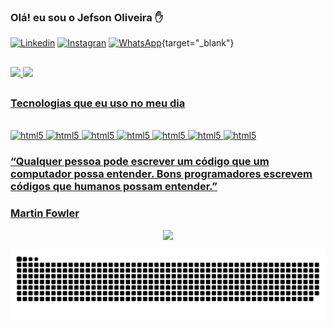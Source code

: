 ### Olá! eu sou o Jefson Oliveira ✋

[![Linkedin](https://img.shields.io/badge/LinkedIn-0077B5?style=for-the-badge&logo=linkedin&logoColor=white)](https://www.linkedin.com/in/jefson-oliveira-a92a62206/)
[![Instagran](https://img.shields.io/badge/Instagram-E4405F?style=for-the-badge&logo=instagram&logoColor=white)](https://www.instagram.com/jefson_k_oliveira/)
[![WhatsApp](https://img.shields.io/badge/WhatsApp-25D366?style=for-the-badge&logo=whatsapp&logoColor=white)](https://api.whatsapp.com/send/?phone=%2B5541996838717&text&type=phone_number&app_absent=0){target="_blank"}



##

<div>
 <a href="https://github.com/JefsonOliveira">
  <img height="170em" src="https://github-readme-stats.vercel.app/api?username=JefsonOliveira&show_icons=true&theme=transparent&include_all_commits=true&count_private=true"/>
<img height="170em" src="https://github-readme-stats.vercel.app/api/top-langs/?username=JefsonOliveira&layout=compact&langs_count=7&theme=transparent"/>
</div> 

##

 ### Tecnologias que eu uso no meu dia
<div style="display: inline_block"><br/>
  <img aling="center" alt="html5" src="https://img.shields.io/badge/JavaScript-F7DF1E?style=for-the-badge&logo=javascript&logoColor=black" />
  <img aling="center" alt="html5" src="https://img.shields.io/badge/TypeScript-007ACC?style=for-the-badge&logo=typescript&logoColor=white" />
  <img aling="center" alt="html5" src="https://img.shields.io/badge/HTML5-E34F26?style=for-the-badge&logo=html5&logoColor=white" />
  <img aling="center" alt="html5" src="https://img.shields.io/badge/CSS3-1572B6?style=for-the-badge&logo=css3&logoColor=white" />
  <img aling="center" alt="html5" src="https://img.shields.io/badge/React-20232A?style=for-the-badge&logo=react&logoColor=61DAFB" />
  <img aling="center" alt="html5" src="https://img.shields.io/badge/Node.js-43853D?style=for-the-badge&logo=node.js&logoColor=white" />
  <img aling="center" alt="html5" src="https://img.shields.io/badge/MySQL-00000F?style=for-the-badge&logo=mysql&logoColor=white" />
<!--   <img align="right" alt="Rafa-pic" height="150" style="border-radius:50" src="https://i.im.ge/2023/02/11/aChXK0.picwish.png" /> -->
</div>

 ### “Qualquer pessoa pode escrever um código que um computador possa entender. Bons programadores escrevem códigos que humanos possam entender.”
 ### Martin Fowler

<p align="center">   <img alingn="center" src="https://profile-counter.glitch.me/JefsonOliveira/count.svg" /></p>

<img alt="snake eating my contributions" src="https://raw.githubusercontent.com/JefsonOliveira/JefsonOliveira/output/github-contribution-grid-snake.svg" />

